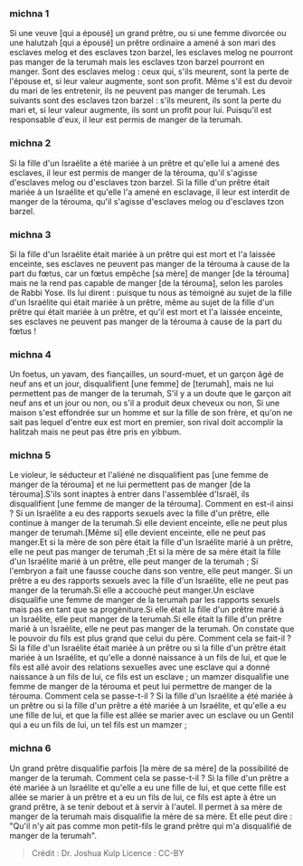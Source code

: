 
### michna 1
Si une veuve [qui a épousé] un grand prêtre, ou si une femme divorcée ou une halutzah [qui a épousé] un prêtre ordinaire a amené à son mari des esclaves melog et des esclaves tzon barzel, les esclaves melog ne pourront pas manger de la terumah mais les esclaves tzon barzel pourront en manger. Sont des esclaves melog : ceux qui, s'ils meurent, sont la perte de l'épouse et, si leur valeur augmente, sont son profit. Même s'il est du devoir du mari de les entretenir, ils ne peuvent pas manger de terumah. Les suivants sont des esclaves tzon barzel : s'ils meurent, ils sont la perte du mari et, si leur valeur augmente, ils sont un profit pour lui. Puisqu'il est responsable d'eux, il leur est permis de manger de la terumah.

### michna 2
Si la fille d'un Israélite a été mariée à un prêtre et qu'elle lui a amené des esclaves, il leur est permis de manger de la térouma, qu'il s'agisse d'esclaves melog ou d'esclaves tzon barzel. Si la fille d'un prêtre était mariée à un Israélite et qu'elle l'a amené en esclavage, il leur est interdit de manger de la térouma, qu'il s'agisse d'esclaves melog ou d'esclaves tzon barzel.

### michna 3
Si la fille d'un Israélite était mariée à un prêtre qui est mort et l'a laissée enceinte, ses esclaves ne peuvent pas manger de la térouma à cause de la part du fœtus, car un fœtus empêche [sa mère] de manger [de la térouma] mais ne la rend pas capable de manger [de la térouma], selon les paroles de Rabbi Yose. Ils lui dirent : puisque tu nous as témoigné au sujet de la fille d'un Israélite qui était mariée à un prêtre, même au sujet de la fille d'un prêtre qui était mariée à un prêtre, et qu'il est mort et l'a laissée enceinte, ses esclaves ne peuvent pas manger de la térouma à cause de la part du fœtus !

### michna 4
Un foetus, un yavam, des fiançailles, un sourd-muet, et un garçon âgé de neuf ans et un jour, disqualifient [une femme] de [terumah], mais ne lui permettent pas de manger de la terumah, S'il  y a un doute que le garçon ait neuf ans et un jour ou non, ou s'il a produit deux cheveux ou non, Si une maison s'est effondrée sur un homme et sur la fille de son frère, et qu'on ne sait pas lequel d'entre eux est mort en premier, son rival doit accomplir la halitzah mais ne peut pas être pris en yibbum.

### michna 5
Le violeur, le séducteur et l'aliéné ne disqualifient pas [une femme de manger de la térouma] et ne lui permettent pas de manger [de la térouma].S'ils sont inaptes à entrer dans l'assemblée d'Israël, ils disqualifient [une femme de manger de la térouma]. Comment en est-il ainsi ?  Si un Israélite a eu des rapports sexuels avec la fille d'un prêtre, elle continue à manger de la terumah.Si elle devient enceinte, elle ne peut plus manger de terumah.[Même si] elle devient enceinte, elle ne peut pas manger.Et si la mère de son père était la fille d'un Israélite marié à un prêtre, elle ne peut pas manger de terumah ;Et si la mère de sa mère était la fille d'un Israélite marié à un prêtre, elle peut manger de la terumah ; Si l'embryon a fait une fausse couche dans son ventre, elle peut manger. Si un prêtre a eu des rapports sexuels avec la fille d'un Israélite, elle ne peut pas manger de la terumah.Si elle a accouché peut manger.Un esclave disqualifie une femme de manger de la terumah par les rapports sexuels mais pas en tant que sa progéniture.Si elle était la fille d'un prêtre marié à un Israélite, elle peut manger de la terumah.Si elle était la fille d'un prêtre marié à un Israélite, elle ne peut pas manger de la terumah. On constate que le pouvoir du fils est plus grand que celui du père. Comment cela se fait-il ?  Si la fille d'un Israélite était mariée à un prêtre ou si la fille d'un prêtre était mariée à un Israélite, et qu'elle a donné naissance à un fils de lui, et que le fils est allé avoir des relations sexuelles avec une esclave qui a donné naissance à un fils de lui, ce fils est un esclave ; un mamzer disqualifie une femme de manger de la térouma et peut lui permettre de manger de la térouma. Comment cela se passe-t-il ?  Si la fille d'un Israélite a été mariée à un prêtre ou si la fille d'un prêtre a été mariée à un Israélite, et qu'elle a eu une fille de lui, et que la fille est allée se marier avec un esclave ou un Gentil qui a eu un fils de lui, un tel fils est un mamzer ;

### michna 6
Un grand prêtre disqualifie parfois [la mère de sa mère] de la possibilité de manger de la terumah. Comment cela se passe-t-il ? Si la fille d'un prêtre a été mariée à un Israélite et qu'elle a eu une fille de lui, et que cette fille est allée se marier à un prêtre et a eu un fils de lui, ce fils est apte à être un grand prêtre, à se tenir debout et à servir à l'autel. Il permet à sa mère de manger de la terumah mais disqualifie la mère de sa mère. Et elle peut dire : "Qu'il n'y ait pas comme mon petit-fils le grand prêtre qui m'a disqualifié de manger de la terumah".

>Crédit : Dr. Joshua Kulp
>Licence : CC-BY